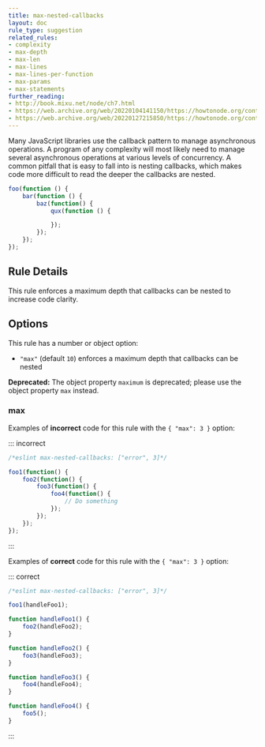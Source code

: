 ```yaml
---
title: max-nested-callbacks
layout: doc
rule_type: suggestion
related_rules:
- complexity
- max-depth
- max-len
- max-lines
- max-lines-per-function
- max-params
- max-statements
further_reading:
- http://book.mixu.net/node/ch7.html
- https://web.archive.org/web/20220104141150/https://howtonode.org/control-flow
- https://web.archive.org/web/20220127215850/https://howtonode.org/control-flow-part-ii
---
```



Many JavaScript libraries use the callback pattern to manage asynchronous operations. A program of any complexity will most likely need to manage several asynchronous operations at various levels of concurrency. A common pitfall that is easy to fall into is nesting callbacks, which makes code more difficult to read the deeper the callbacks are nested.

```js
foo(function () {
    bar(function () {
        baz(function() {
            qux(function () {

            });
        });
    });
});
```

## Rule Details

This rule enforces a maximum depth that callbacks can be nested to increase code clarity.

## Options

This rule has a number or object option:

* `"max"` (default `10`) enforces a maximum depth that callbacks can be nested

**Deprecated:** The object property `maximum` is deprecated; please use the object property `max` instead.

### max

Examples of **incorrect** code for this rule with the `{ "max": 3 }` option:

::: incorrect

```js
/*eslint max-nested-callbacks: ["error", 3]*/

foo1(function() {
    foo2(function() {
        foo3(function() {
            foo4(function() {
                // Do something
            });
        });
    });
});
```

:::

Examples of **correct** code for this rule with the `{ "max": 3 }` option:

::: correct

```js
/*eslint max-nested-callbacks: ["error", 3]*/

foo1(handleFoo1);

function handleFoo1() {
    foo2(handleFoo2);
}

function handleFoo2() {
    foo3(handleFoo3);
}

function handleFoo3() {
    foo4(handleFoo4);
}

function handleFoo4() {
    foo5();
}
```

:::

